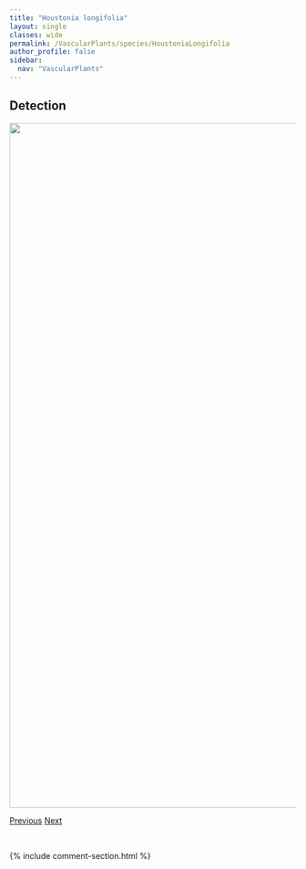 ```yaml
---
title: "Houstonia longifolia"
layout: single
classes: wide
permalink: /VascularPlants/species/HoustoniaLongifolia
author_profile: false
sidebar:
  nav: "VascularPlants"
---
```


<h2>Detection</h2>

<a href="https://drive.google.com/uc?export=view&id=1Bc8WVb7xWzUgiAUY3AKUqzKrinWIvIvE">
<img src="https://drive.google.com/uc?export=view&id=1Bc8WVb7xWzUgiAUY3AKUqzKrinWIvIvE" height = "1200" width = "800">
</a>


<a href="/DevelopmentWebsite/VascularPlants/species/Hosta" class="pagination--pager" title="Hosta">Previous</a> <a href="/DevelopmentWebsite/VascularPlants/species/HudsoniaTomentosa" class="pagination--pager" title="Hudsonia tomentosa">Next</a>

<p>&nbsp;</p>

{% include comment-section.html %}
